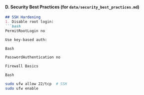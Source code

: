 #### D. Security Best Practices (for `data/security_best_practices.md`)


```markdown
## SSH Hardening
1. Disable root login:
```bash
PermitRootLogin no

Use key-based auth:

Bash

PasswordAuthentication no

Firewall Basics

Bash

sudo ufw allow 22/tcp  # SSH
sudo ufw enable
